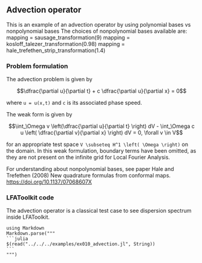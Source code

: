 ## Advection operator

This is an example of an advection operator by using polynomial bases vs nonpolynomial bases
The choices of nonpolynomial bases available are:
mapping = sausage_transformation(9)
mapping = kosloff_talezer_transformation(0.98)
mapping = hale_trefethen_strip_transformation(1.4)

### Problem formulation

The advection problem is given by

```math
\dfrac{\partial u}{\partial t} + c \dfrac{\partial u}{\partial x} = 0
```
where ``u = u(x,t)`` and ``c`` is its associated phase speed.

The weak form is given by

```math
\int_\Omega v \left(\dfrac{\partial u}{\partial t} \right) dV - \int_\Omega c u \left( \dfrac{\partial v}{\partial x} \right) dV = 0, \forall v \in V
```

for an appropriate test space ``V \subseteq H^1 \left( \Omega \right)`` on the domain.
In this weak formulation, boundary terms have been omitted, as they are not present on the infinite grid for Local Fourier Analysis.

For understanding about nonpolynomial bases, see paper Hale and Trefethen (2008) New quadrature formulas from conformal maps. https://doi.org/10.1137/07068607X

### LFAToolkit code

The advection operator is a classical test case to see dispersion spectrum inside LFAToolkit.

````@eval
using Markdown
Markdown.parse("""
```julia
$(read("../../../examples/ex010_advection.jl", String))
```
""")
````